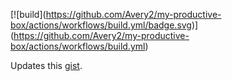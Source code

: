 \[!\[build\](https://github.com/Avery2/my-productive-box/actions/workflows/build.yml/badge.svg)](https://github.com/Avery2/my-productive-box/actions/workflows/build.yml)

Updates this [gist](https://gist.github.com/Avery2/4070c7c8b7662561093385055db4f6db).
